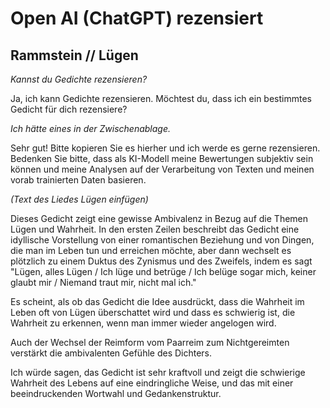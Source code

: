 # Open AI (ChatGPT) rezensiert
## Rammstein // Lügen

_Kannst du Gedichte rezensieren?_

Ja, ich kann Gedichte rezensieren. Möchtest du, dass ich ein bestimmtes Gedicht für dich rezensiere?

_Ich hätte eines in der Zwischenablage._

Sehr gut! Bitte kopieren Sie es hierher und ich werde es gerne rezensieren. Bedenken Sie bitte, dass als KI-Modell meine Bewertungen subjektiv sein können und meine Analysen auf der Verarbeitung von Texten und meinen vorab trainierten Daten basieren.

_(Text des Liedes Lügen einfügen)_

Dieses Gedicht zeigt eine gewisse Ambivalenz in Bezug auf die Themen Lügen und Wahrheit. In den ersten Zeilen beschreibt das Gedicht eine idyllische Vorstellung von einer romantischen Beziehung und von Dingen, die man im Leben tun und erreichen möchte, aber dann wechselt es plötzlich zu einem Duktus des Zynismus und des Zweifels, indem es sagt "Lügen, alles Lügen / Ich lüge und betrüge / Ich belüge sogar mich, keiner glaubt mir / Niemand traut mir, nicht mal ich."

Es scheint, als ob das Gedicht die Idee ausdrückt, dass die Wahrheit im Leben oft von Lügen überschattet wird und dass es schwierig ist, die Wahrheit zu erkennen, wenn man immer wieder angelogen wird.

Auch der Wechsel der Reimform vom Paarreim zum Nichtgereimten verstärkt die ambivalenten Gefühle des Dichters.

Ich würde sagen, das Gedicht ist sehr kraftvoll und zeigt die schwierige Wahrheit des Lebens auf eine eindringliche Weise, und das mit einer beeindruckenden Wortwahl und Gedankenstruktur.
